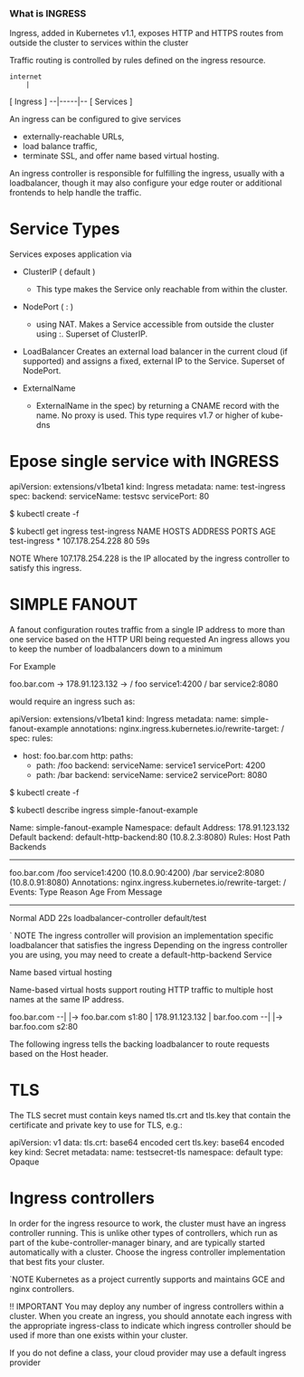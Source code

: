 


### What is INGRESS

Ingress, added in Kubernetes v1.1, exposes HTTP and HTTPS routes 
from outside the cluster 
to services within the cluster



Traffic routing is controlled by rules defined on the ingress resource.

    internet
        |
   [ Ingress ]
   --|-----|--
   [ Services ]



An ingress can be configured to give services 
* externally-reachable URLs, 
* load balance traffic, 
* terminate SSL, 
and offer name based virtual hosting.


An ingress controller is responsible for fulfilling the ingress, 
usually with a loadbalancer, 
though it may also configure your edge router 
or additional frontends to help handle the traffic.








# Service Types


Services exposes application via
* ClusterIP ( default )
  - This type makes the Service only reachable from within the cluster.

* NodePort ( <node>:<port> )
  -  using NAT. Makes a Service accessible from outside the cluster 
     using <NodeIP>:<NodePort>. Superset of ClusterIP.

* LoadBalancer 
   Creates an external load balancer in the current cloud (if supported)
   and assigns a fixed, external IP to the Service. Superset of NodePort.

* ExternalName
  - ExternalName in the spec) by returning a CNAME record with the name.
    No proxy is used. This type requires v1.7 or higher of kube-dns









# Epose single service with INGRESS


apiVersion: extensions/v1beta1
kind: Ingress
metadata:
  name: test-ingress
spec:
  backend:
    serviceName: testsvc
    servicePort: 80

$ kubectl create -f

$ kubectl get ingress test-ingress
NAME           HOSTS     ADDRESS           PORTS     AGE
test-ingress   *         107.178.254.228   80        59s


NOTE
Where 107.178.254.228 is the IP allocated by the ingress controller to satisfy this ingress.

















# SIMPLE FANOUT
A fanout configuration routes traffic from a single IP address to more than one service
based on the HTTP URI being requested 
An ingress allows you to keep the number of loadbalancers down to a minimum

For Example

foo.bar.com -> 178.91.123.132 -> / foo    service1:4200
                                 / bar    service2:8080


would require an ingress such as:

apiVersion: extensions/v1beta1
kind: Ingress
metadata:
  name: simple-fanout-example
  annotations:
    nginx.ingress.kubernetes.io/rewrite-target: /
spec:
  rules:
  - host: foo.bar.com
    http:
      paths:
      - path: /foo
        backend:
          serviceName: service1
          servicePort: 4200
      - path: /bar
        backend:
          serviceName: service2
          servicePort: 8080


$ kubectl create -f

$ kubectl describe ingress simple-fanout-example

Name:             simple-fanout-example
Namespace:        default
Address:          178.91.123.132
Default backend:  default-http-backend:80 (10.8.2.3:8080)
Rules:
  Host         Path  Backends
  ----         ----  --------
  foo.bar.com
               /foo   service1:4200 (10.8.0.90:4200)
               /bar   service2:8080 (10.8.0.91:8080)
Annotations:
  nginx.ingress.kubernetes.io/rewrite-target:  /
Events:
  Type     Reason  Age                From                     Message
  ----     ------  ----               ----                     -------
  Normal   ADD     22s                loadbalancer-controller  default/test



` NOTE
The ingress controller will provision an implementation specific loadbalancer that satisfies the ingress
Depending on the ingress controller you are using, you may need to create a default-http-backend Service
















Name based virtual hosting

Name-based virtual hosts support routing HTTP traffic to multiple host names at the same IP address.

foo.bar.com --|                 |-> foo.bar.com s1:80
              | 178.91.123.132  |
bar.foo.com --|                 |-> bar.foo.com s2:80

The following ingress tells the backing loadbalancer to route requests based on the Host header.









# TLS

The TLS secret must contain keys named tls.crt and tls.key that
 contain the certificate and private key to use for TLS, e.g.:

apiVersion: v1
data:
  tls.crt: base64 encoded cert
  tls.key: base64 encoded key
kind: Secret
metadata:
  name: testsecret-tls
  namespace: default
type: Opaque








# Ingress controllers

In order for the ingress resource to work, the cluster must have an ingress 
controller running. This is unlike other types of controllers, which run as
 part of the kube-controller-manager binary, and are typically started 
automatically with a cluster. Choose the ingress controller implementation 
that best fits your cluster.

`NOTE
Kubernetes as a project currently supports and maintains GCE and nginx controllers.



!! IMPORTANT
You may deploy any number of ingress controllers within a cluster.
 When you create an ingress, you should annotate each ingress with
 the appropriate ingress-class to indicate which ingress controller 
should be used if more than one exists within your cluster. 

If you do not define a class, your cloud provider may use a default ingress provider

